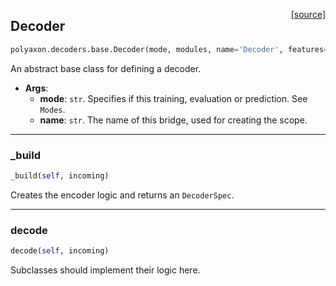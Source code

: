 <span style="float:right;">[[source]](https://github.com/polyaxon/polyaxon/blob/master/polyaxon/decoders/base.py#L19)</span>
## Decoder

```python
polyaxon.decoders.base.Decoder(mode, modules, name='Decoder', features=None)
```

An abstract base class for defining a decoder.

- __Args__:
	- __mode__: `str`. Specifies if this training, evaluation or prediction. See `Modes`.
	- __name__: `str`. The name of this bridge, used for creating the scope.


----

### _build


```python
_build(self, incoming)
```


Creates the encoder logic and returns an `DecoderSpec`.

----

### decode


```python
decode(self, incoming)
```


Subclasses should implement their logic here.